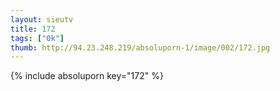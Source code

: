 ```yaml
--- 
layout: sieutv
title: 172
tags: ["0k"]
thumb: http://94.23.248.219/absoluporn-1/image/002/172.jpg
---
```

{% include absoluporn key="172" %} 
